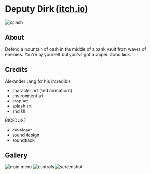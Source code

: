# Deputy Dirk ([itch.io](https://ricedust.itch.io/deputy-dirk))

![splash](https://img.itch.zone/aW1nLzEzODgyNTU2LnBuZw==/original/ro2Ars.png)

## About

Defend a mountain of cash in the middle of a bank vault from waves of enemies. You're by yourself but you've got a sniper. Good luck.

## Credits

Alexander Jang for his incredible

- character art (and animations)
- environment art
- prop art
- splash art
- and UI 

RICEDUST

- developer
- sound design
- soundtrack

## Gallery

![main menu](https://img.itch.zone/aW1hZ2UvMjMyMjgwNC8xMzg4MjYwOC5wbmc=/347x500/l5eP80.png)
![controls](https://img.itch.zone/aW1hZ2UvMjMyMjgwNC8xMzg4MjYwOS5wbmc=/347x500/ynMfa7.png)
![screenshot](https://img.itch.zone/aW1hZ2UvMjMyMjgwNC8xMzg4MjU4NC5wbmc=/347x500/Zk4OzZ.png)


